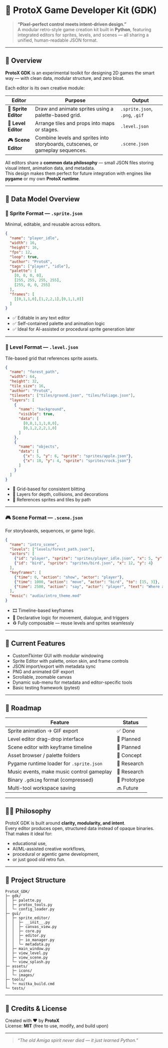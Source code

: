 # 🧩 ProtoX Game Developer Kit (GDK)

> **“Pixel-perfect control meets intent-driven design.”**\
> A modular retro-style game creation kit built in **Python**, featuring
> integrated editors for sprites, levels, and scenes — all sharing a unified,
> human-readable JSON format.

---

## 🚀 Overview

**ProtoX GDK** is an experimental toolkit for designing 2D games the smart way
— with clean data, modular structure, and zero bloat.

Each editor is its own creative module:

| Editor               | Purpose                                                                        | Output                         |
|----------------------| ------------------------------------------------------------------------------ | ------------------------------ |
| 🎨 **Sprite Editor** | Draw and animate sprites using a palette-based grid.                           | `.sprite.json`, `.png`, `.gif` |
| 🧱 **Level Editor**  | Arrange tiles and props into maps or stages.                                   | `.level.json`                  |
| 🎮 **Scene Editor**  | Combine levels and sprites into storyboards, cutscenes, or gameplay sequences. | `.scene.json`                  |

All editors share a **common data philosophy** — small JSON files storing visual
intent, animation data, and metadata.\
This design makes them perfect for future integration with engines like **pygame**
or my own **ProtoX runtime**.

---

## 🧠 Data Model Overview

### 🎨 Sprite Format — `.sprite.json`

Minimal, editable, and reusable across editors.

```json
{
  "name": "player_idle",
  "width": 16,
  "height": 16,
  "fps": 12,
  "loop": true,
  "author": "ProtoX",
  "tags": ["player", "idle"],
  "palette": [
    [0, 0, 0, 0],
    [255, 255, 255, 255],
    [255, 0, 0, 255]
  ],
  "frames": [
    [[0,1,1,0],[1,2,2,1],[0,1,1,0]]
  ]
}
```

- ✅ Editable in any text editor
- ✅ Self-contained palette and animation logic
- ✅ Ideal for AI-assisted or procedural sprite generation later

---

### 🧱 Level Format — `.level.json`

Tile-based grid that references sprite assets.

```json
{
  "name": "forest_path",
  "width": 64,
  "height": 32,
  "tile_size": 16,
  "author": "ProtoX",
  "tilesets": ["tiles/ground.json", "tiles/foliage.json"],
  "layers": [
    {
      "name": "background",
      "visible": true,
      "data": [
        [0,0,1,1,1,0,0],
        [0,1,2,2,2,1,0]
      ]
    },
    {
      "name": "objects",
      "data": [
        {"x": 5, "y": 6, "sprite": "sprites/apple.json"},
        {"x": 10, "y": 4, "sprite": "sprites/rock.json"}
      ]
    }
  ]
}
```

- 🔲 Grid-based for consistent blitting
- 🧩 Layers for depth, collisions, and decorations
- 🔗 References sprites and tiles by path

---

### 🎮 Scene Format — `.scene.json`

For storyboards, sequences, or game logic.

```json
{
  "name": "intro_scene",
  "levels": ["levels/forest_path.json"],
  "actors": [
    {"id": "player", "sprite": "sprites/player_idle.json", "x": 5, "y": 8},
    {"id": "bird", "sprite": "sprites/bird.json", "x": 12, "y": 4}
  ],
  "keyframes": [
    {"time": 0, "action": "show", "actor": "player"},
    {"time": 1000, "action": "move", "actor": "bird", "to": [15, 3]},
    {"time": 2500, "action": "say", "actor": "player", "text": "Where am I?"}
  ],
  "music": "audio/intro_theme.mod"
}
```

- 🎞️ Timeline-based keyframes
- 🧠 Declarative logic for movement, dialogue, and triggers
- ♻️ Fully composable — reuse levels and sprites seamlessly

---

## 🧪 Current Features

- CustomTkinter GUI with modular windowing
- Sprite Editor with palette, onion skin, and frame controls
- JSON import/export with metadata sync
- PNG and animated GIF export
- Scrollable, zoomable canvas
- Dynamic sub-menu for metadata and editor-specific tools
- Basic testing framework (pytest)

---

## 🔮 Roadmap

| Feature                                   | Status       |
|-------------------------------------------| ------------ |
| Sprite animation → GIF export             | ✅ Done      |
| Level editor drag-drop interface          | 🚧 Planned   |
| Scene editor with keyframe timeline       | 🚧 Planned   |
| Asset browser / palette folders           | 🧩 Concept   |
| Pygame runtime loader for `.sprite.json`  | 🧠 Research  |
| Music events, make music control gameplay | 🧠 Research  |
| Binary `.gdkimg` format (compressed)      | 🧪 Prototype |
| Multi-tool workspace saving               | 🔜 Future    |


---

## 🧑‍💻 Philosophy

ProtoX GDK is built around **clarity, modularity, and intent**.\
Every editor produces open, structured data instead of opaque binaries.\
That makes it ideal for:

- educational use,
- AI/ML-assisted creative workflows,
- procedural or agentic game development,
- or just good old retro fun.

---

## 📂 Project Structure

```
ProtoX_GDK/
├─ gdk/
│  ├─ palette.py
│  ├─ protox_tools.py
│  └─ config_loader.py
├─ gui/
│  ├─ sprite_editor/ 
│  │  ├─ __init__.py
│  │  ├─ canvas_view.py
│  │  ├─ core.py
│  │  ├─ editor.py
│  │  ├─ io_manager.py    
│  │  └─ metadata.py  
│  ├─ main_window.py
│  ├─ view_level.py
│  ├─ view_scene.py
│  └─ view_splash.py
├─ assets/
│  ├─ icons/
│  └─ images/
├─ tools/
│  └─ nuitka_build.cmd
└─ tests/
```

---

## 🧠 Credits & License

Created with ❤️ by **ProtoX**\
License: **MIT** (free to use, modify, and build upon)

---

> *“The old Amiga spirit never died — it just learned Python.”*
